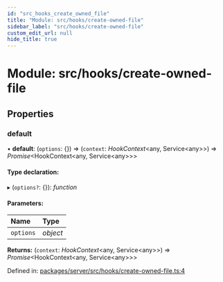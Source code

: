 ```yaml
---
id: "src_hooks_create_owned_file"
title: "Module: src/hooks/create-owned-file"
sidebar_label: "src/hooks/create-owned-file"
custom_edit_url: null
hide_title: true
---
```


# Module: src/hooks/create-owned-file

## Properties

### default

• **default**: (`options`: {}) => (`context`: *HookContext*<any, Service<any\>\>) => *Promise*<HookContext<any, Service<any\>\>\>

#### Type declaration:

▸ (`options?`: {}): *function*

#### Parameters:

Name | Type |
:------ | :------ |
`options` | *object* |

**Returns:** (`context`: *HookContext*<any, Service<any\>\>) => *Promise*<HookContext<any, Service<any\>\>\>

Defined in: [packages/server/src/hooks/create-owned-file.ts:4](https://github.com/xr3ngine/xr3ngine/blob/66a84a950/packages/server/src/hooks/create-owned-file.ts#L4)
